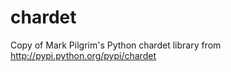 chardet
=======

Copy of Mark Pilgrim's Python chardet library from http://pypi.python.org/pypi/chardet